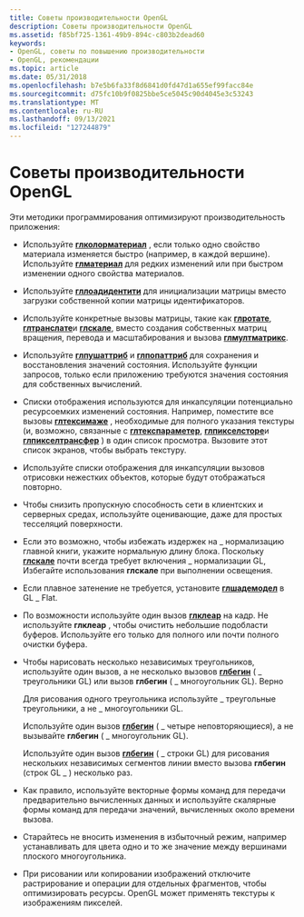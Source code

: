 ```yaml
---
title: Советы производительности OpenGL
description: Советы производительности OpenGL
ms.assetid: f85bf725-1361-49b9-894c-c803b2dead60
keywords:
- OpenGL, советы по повышению производительности
- OpenGL, рекомендации
ms.topic: article
ms.date: 05/31/2018
ms.openlocfilehash: b7e5b6fa33f8d6841d0fd47d1a655ef99facc84e
ms.sourcegitcommit: d75fc10b9f0825bbe5ce5045c90d4045e3c53243
ms.translationtype: MT
ms.contentlocale: ru-RU
ms.lasthandoff: 09/13/2021
ms.locfileid: "127244879"
---
```

# <a name="opengl-performance-tips"></a>Советы производительности OpenGL

Эти методики программирования оптимизируют производительность приложения:

-   Используйте [**глколорматериал**](glcolormaterial.md) , если только одно свойство материала изменяется быстро (например, в каждой вершине). Используйте [**глматериал**](glmaterial-functions.md) для редких изменений или при быстром изменении одного свойства материалов.
-   Используйте [**гллоадидентити**](glloadidentity.md) для инициализации матрицы вместо загрузки собственной копии матрицы идентификаторов.
-   Используйте конкретные вызовы матрицы, такие как [**глротате**](glrotate.md), [**глтранслате**](gltranslate.md)и [**глскале**](glscale.md), вместо создания собственных матриц вращения, перевода и масштабирования и вызова [**глмултматрикс**](glmultmatrix.md).
-   Используйте [**глпушаттриб**](glpushattrib.md) и [**глпопаттриб**](glpopattrib.md) для сохранения и восстановления значений состояния. Используйте функции запросов, только если приложению требуются значения состояния для собственных вычислений.
-   Списки отображения используются для инкапсуляции потенциально ресурсоемких изменений состояния. Например, поместите все вызовы [**глтексимаже**](glteximage1d.md) , необходимые для полного указания текстуры (и, возможно, связанные с [**глтекспараметер**](gltexparameter-functions.md), [**глпикселсторе**](glpixelstore-functions.md)и [**глпикселтрансфер**](glpixeltransfer.md) ) в один список просмотра. Вызовите этот список экранов, чтобы выбрать текстуру.
-   Используйте списки отображения для инкапсуляции вызовов отрисовки нежестких объектов, которые будут отображаться повторно.
-   Чтобы снизить пропускную способность сети в клиентских и серверных средах, используйте оценивающие, даже для простых тесселяций поверхности.
-   Если это возможно, чтобы избежать издержек на \_ нормализацию главной книги, укажите нормальную длину блока. Поскольку [**глскале**](glscale.md) почти всегда требует включения \_ нормализации GL, Избегайте использования **глскале** при выполнении освещения.
-   Если плавное затенение не требуется, установите [**глшадемодел**](glshademodel.md) в GL \_ Flat.
-   По возможности используйте один вызов [**глклеар**](glclear.md) на кадр. Не используйте **глклеар** , чтобы очистить небольшие подобласти буферов. Используйте его только для полного или почти полного очистки буфера.
-   Чтобы нарисовать несколько независимых треугольников, используйте один вызов, а не несколько вызовов [**глбегин**](glbegin.md) ( \_ треугольники GL) или вызов **глбегин** ( \_ многоугольник GL). Верно

    Для рисования одного треугольника используйте \_ треугольные треугольники, а не \_ многоугольники GL.

    Используйте один вызов [**глбегин**](glbegin.md) ( \_ четыре неповторяющиеся), а не вызывайте **глбегин** ( \_ многоугольник GL).

    Используйте один вызов [**глбегин**](glbegin.md) ( \_ строки GL) для рисования нескольких независимых сегментов линии вместо вызова **глбегин** (строк GL \_ ) несколько раз.

-   Как правило, используйте векторные формы команд для передачи предварительно вычисленных данных и используйте скалярные формы команд для передачи значений, вычисленных около времени вызова.
-   Старайтесь не вносить изменения в избыточный режим, например устанавливать для цвета одно и то же значение между вершинами плоского многоугольника.
-   При рисовании или копировании изображений отключите растрирование и операции для отдельных фрагментов, чтобы оптимизировать ресурсы. OpenGL может применять текстуры к изображениям пикселей.

 

 




